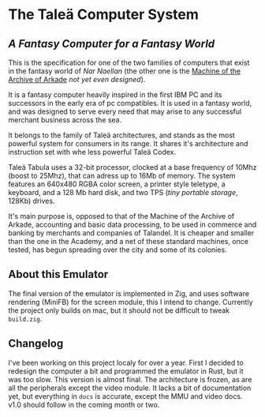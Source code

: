# The Taleä Computer System

## *A Fantasy Computer for a Fantasy World*

This is the specification for one of the two families of computers that exist in the fantasy world of *Nar Naellan* (the other one is the [Machine of the Archive of Arkade](about:blank) *not yet even designed*).

It is a fantasy computer heavily inspired in the first IBM PC and its successors in the early era of pc compatibles. It is used in a fantasy world, and was designed to serve every need that may arise
to any successful merchant business across the sea.

It belongs to the family of Taleä architectures, and stands as the most powerful system
for consumers in its range. It shares it's architecture and instruction set with whe less
powerful Taleä Codex.

Taleä Tabula uses a 32-bit processor, clocked at a base frequency of 10Mhz (boost to 25Mhz), that can adress up to 16Mb of memory. The system features an 640x480 RGBA color screen, a printer style teletype, a keyboard, and a 128 Mb hard disk, and two TPS (*tiny portable storage*, 128Kb) drives.

It's main purpose is, opposed to that of the Machine of the Archive of Arkade, accounting and basic data processing, to be used in commerce and banking by merchants and companies of Talandel. It is cheaper and smaller than the one in the Academy, and a net of these standard machines, once tested, has begun spreading over the city and some of its colonies.

## About this Emulator

The final version of the emulator is implemented in Zig, and uses software rendering (MiniFB) for the screen module, this I intend to change. Currently the project only builds on mac, but it should not be difficult to tweak `build.zig`.

## Changelog

I've been working on this project localy for over a year. First I decided to redesign the computer a bit and programmed the emulator in Rust, but it was too slow. This version is almost final. The architecture is frozen, as are all the peripherals except the video module. It lacks a bit of documentation yet, but everything in `docs` is accurate, except the MMU and video docs. v1.0 should follow in the coming month or two.
